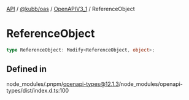 [API](../../../../../packages.md) / [@kubb/oas](../../../index.md) / [OpenAPIV3\_1](../index.md) / ReferenceObject

# ReferenceObject

```ts
type ReferenceObject: Modify<ReferenceObject, object>;
```

## Defined in

node\_modules/.pnpm/openapi-types@12.1.3/node\_modules/openapi-types/dist/index.d.ts:100
